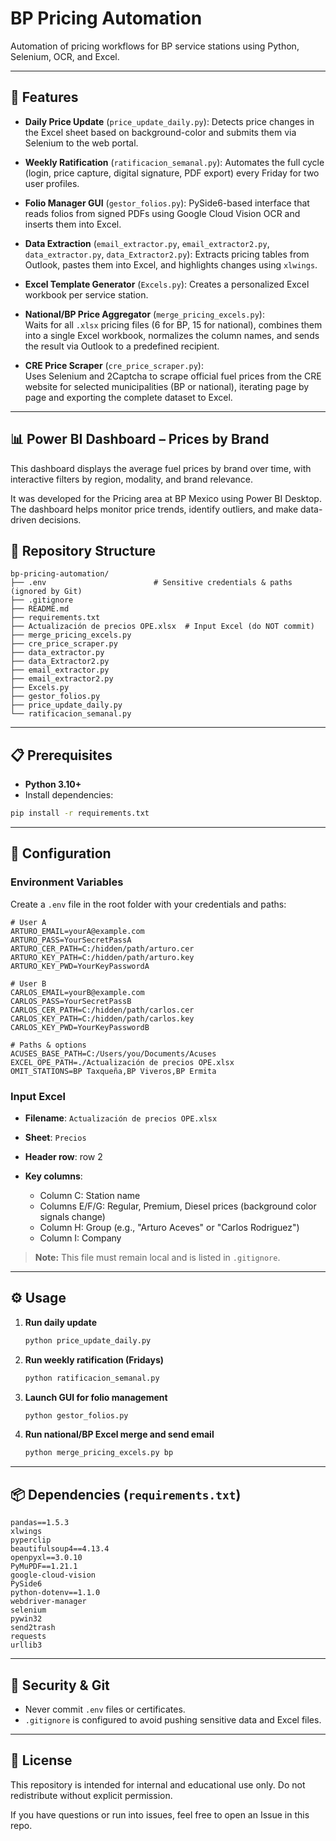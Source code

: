 # BP Pricing Automation

Automation of pricing workflows for BP service stations using Python, Selenium, OCR, and Excel.

---

## 🚀 Features

* **Daily Price Update** (`price_update_daily.py`):
  Detects price changes in the Excel sheet based on background-color and submits them via Selenium to the web portal.

* **Weekly Ratification** (`ratificacion_semanal.py`):
  Automates the full cycle (login, price capture, digital signature, PDF export) every Friday for two user profiles.

* **Folio Manager GUI** (`gestor_folios.py`):
  PySide6-based interface that reads folios from signed PDFs using Google Cloud Vision OCR and inserts them into Excel.

* **Data Extraction** (`email_extractor.py`, `email_extractor2.py`, `data_extractor.py`, `data_Extractor2.py`):
  Extracts pricing tables from Outlook, pastes them into Excel, and highlights changes using `xlwings`.

* **Excel Template Generator** (`Excels.py`):
  Creates a personalized Excel workbook per service station.

* **National/BP Price Aggregator** (`merge_pricing_excels.py`):  
  Waits for all `.xlsx` pricing files (6 for BP, 15 for national), combines them into a single Excel workbook, normalizes the column names, and sends the result via Outlook to a predefined recipient.

* **CRE Price Scraper** (`cre_price_scraper.py`):  
  Uses Selenium and 2Captcha to scrape official fuel prices from the CRE website for selected municipalities (BP or national), iterating page by page and exporting the complete dataset to Excel.
  

---

## 📊 Power BI Dashboard – Prices by Brand

This dashboard displays the average fuel prices by brand over time, with interactive filters by region, modality, and brand relevance.

It was developed for the Pricing area at BP Mexico using Power BI Desktop. The dashboard helps monitor price trends, identify outliers, and make data-driven decisions.



## 📁 Repository Structure

```
bp-pricing-automation/
├── .env                        # Sensitive credentials & paths (ignored by Git)
├── .gitignore
├── README.md
├── requirements.txt
├── Actualización de precios OPE.xlsx  # Input Excel (do NOT commit)
├── merge_pricing_excels.py 
├── cre_price_scraper.py 
├── data_extractor.py
├── data_Extractor2.py
├── email_extractor.py
├── email_extractor2.py
├── Excels.py
├── gestor_folios.py
├── price_update_daily.py
└── ratificacion_semanal.py
```

---

## 📋 Prerequisites

* **Python 3.10+**
* Install dependencies:

```bash
pip install -r requirements.txt
```

---

## 🔧 Configuration

### Environment Variables

Create a `.env` file in the root folder with your credentials and paths:

```
# User A
ARTURO_EMAIL=yourA@example.com
ARTURO_PASS=YourSecretPassA
ARTURO_CER_PATH=C:/hidden/path/arturo.cer
ARTURO_KEY_PATH=C:/hidden/path/arturo.key
ARTURO_KEY_PWD=YourKeyPasswordA

# User B
CARLOS_EMAIL=yourB@example.com
CARLOS_PASS=YourSecretPassB
CARLOS_CER_PATH=C:/hidden/path/carlos.cer
CARLOS_KEY_PATH=C:/hidden/path/carlos.key
CARLOS_KEY_PWD=YourKeyPasswordB

# Paths & options
ACUSES_BASE_PATH=C:/Users/you/Documents/Acuses
EXCEL_OPE_PATH=./Actualización de precios OPE.xlsx
OMIT_STATIONS=BP Taxqueña,BP Viveros,BP Ermita
```

### Input Excel

* **Filename**: `Actualización de precios OPE.xlsx`
* **Sheet**: `Precios`
* **Header row**: row 2
* **Key columns**:

  * Column C: Station name
  * Columns E/F/G: Regular, Premium, Diesel prices (background color signals change)
  * Column H: Group (e.g., "Arturo Aceves" or "Carlos Rodriguez")
  * Column I: Company

> **Note:** This file must remain local and is listed in `.gitignore`.

---

## ⚙️ Usage

1. **Run daily update**

   ```bash
   python price_update_daily.py
   ```

2. **Run weekly ratification (Fridays)**

   ```bash
   python ratificacion_semanal.py
   ```

3. **Launch GUI for folio management**

   ```bash
   python gestor_folios.py
   ```
4. **Run national/BP Excel merge and send email**

   ```bash
   python merge_pricing_excels.py bp
---

## 📦 Dependencies (`requirements.txt`)

```
pandas==1.5.3
xlwings
pyperclip
beautifulsoup4==4.13.4
openpyxl==3.0.10
PyMuPDF==1.21.1
google-cloud-vision
PySide6
python-dotenv==1.1.0
webdriver-manager
selenium
pywin32
send2trash
requests
urllib3
```

---

## 🔐 Security & Git

* Never commit `.env` files or certificates.
* `.gitignore` is configured to avoid pushing sensitive data and Excel files.

---

## 📄 License

This repository is intended for internal and educational use only. Do not redistribute without explicit permission.

If you have questions or run into issues, feel free to open an Issue in this repo.
